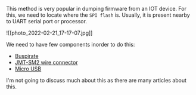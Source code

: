 This method is very popular in dumping firmware from an IOT device. For this, we need to locate where the `SPI flash` is. Usually, it is present nearby to UART serial port or processor. 

![[photo_2022-02-21_17-17-07.jpg]]

We need to have few components inorder to do this:
* [Buspirate](https://www.sparkfun.com/products/12942)
* [JMT-SM2 wire connector](https://www.aliexpress.com/item/4000699101760.html)
* [Micro USB](https://www.amazon.com/AmazonBasics-Male-Micro-Cable-Black/dp/B0711PVX6Z/ref=sr_1_5?keywords=micro+usb+cable&qid=1641318982&sr=8-5)

I'm not going to discuss much about this as there are many articles about this.